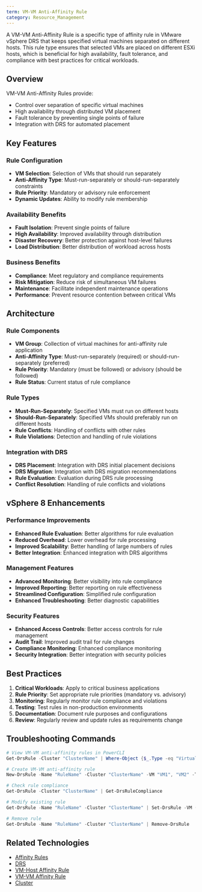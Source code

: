 ```yaml
---
term: VM-VM Anti-Affinity Rule
category: Resource_Management
---
```


A VM-VM Anti-Affinity Rule is a specific type of affinity rule in VMware vSphere DRS that keeps specified virtual machines separated on different hosts. This rule type ensures that selected VMs are placed on different ESXi hosts, which is beneficial for high availability, fault tolerance, and compliance with best practices for critical workloads.

## Overview

VM-VM Anti-Affinity Rules provide:
- Control over separation of specific virtual machines
- High availability through distributed VM placement
- Fault tolerance by preventing single points of failure
- Integration with DRS for automated placement

## Key Features

### Rule Configuration
- **VM Selection**: Selection of VMs that should run separately
- **Anti-Affinity Type**: Must-run-separately or should-run-separately constraints
- **Rule Priority**: Mandatory or advisory rule enforcement
- **Dynamic Updates**: Ability to modify rule membership

### Availability Benefits
- **Fault Isolation**: Prevent single points of failure
- **High Availability**: Improved availability through distribution
- **Disaster Recovery**: Better protection against host-level failures
- **Load Distribution**: Better distribution of workload across hosts

### Business Benefits
- **Compliance**: Meet regulatory and compliance requirements
- **Risk Mitigation**: Reduce risk of simultaneous VM failures
- **Maintenance**: Facilitate independent maintenance operations
- **Performance**: Prevent resource contention between critical VMs

## Architecture

### Rule Components
- **VM Group**: Collection of virtual machines for anti-affinity rule application
- **Anti-Affinity Type**: Must-run-separately (required) or should-run-separately (preferred)
- **Rule Priority**: Mandatory (must be followed) or advisory (should be followed)
- **Rule Status**: Current status of rule compliance

### Rule Types
- **Must-Run-Separately**: Specified VMs must run on different hosts
- **Should-Run-Separately**: Specified VMs should preferably run on different hosts
- **Rule Conflicts**: Handling of conflicts with other rules
- **Rule Violations**: Detection and handling of rule violations

### Integration with DRS
- **DRS Placement**: Integration with DRS initial placement decisions
- **DRS Migration**: Integration with DRS migration recommendations
- **Rule Evaluation**: Evaluation during DRS rule processing
- **Conflict Resolution**: Handling of rule conflicts and violations

## vSphere 8 Enhancements

### Performance Improvements
- **Enhanced Rule Evaluation**: Better algorithms for rule evaluation
- **Reduced Overhead**: Lower overhead for rule processing
- **Improved Scalability**: Better handling of large numbers of rules
- **Better Integration**: Enhanced integration with DRS algorithms

### Management Features
- **Advanced Monitoring**: Better visibility into rule compliance
- **Improved Reporting**: Better reporting on rule effectiveness
- **Streamlined Configuration**: Simplified rule configuration
- **Enhanced Troubleshooting**: Better diagnostic capabilities

### Security Features
- **Enhanced Access Controls**: Better access controls for rule management
- **Audit Trail**: Improved audit trail for rule changes
- **Compliance Monitoring**: Enhanced compliance monitoring
- **Security Integration**: Better integration with security policies

## Best Practices

1. **Critical Workloads**: Apply to critical business applications
2. **Rule Priority**: Set appropriate rule priorities (mandatory vs. advisory)
3. **Monitoring**: Regularly monitor rule compliance and violations
4. **Testing**: Test rules in non-production environments
5. **Documentation**: Document rule purposes and configurations
6. **Review**: Regularly review and update rules as requirements change

## Troubleshooting Commands

```powershell
# View VM-VM anti-affinity rules in PowerCLI
Get-DrsRule -Cluster "ClusterName" | Where-Object {$_.Type -eq "VirtualMachineAntiAffinityRule"}

# Create VM-VM anti-affinity rule
New-DrsRule -Name "RuleName" -Cluster "ClusterName" -VM "VM1", "VM2" -Type "VirtualMachineAntiAffinityRule" -Enabled $true

# Check rule compliance
Get-DrsRule -Cluster "ClusterName" | Get-DrsRuleCompliance

# Modify existing rule
Get-DrsRule -Name "RuleName" -Cluster "ClusterName" | Set-DrsRule -VM (Get-VM "VM1", "VM2", "VM3")

# Remove rule
Get-DrsRule -Name "RuleName" -Cluster "ClusterName" | Remove-DrsRule
```

## Related Technologies

- [Affinity Rules](/glossary/term/affinity-rules.md)
- [DRS](/glossary/term/drs.md)
- [VM-Host Affinity Rule](/glossary/term/vm-host-affinity-rule.md)
- [VM-VM Affinity Rule](/glossary/term/vm-vm-affinity-rule.md)
- [Cluster](/glossary/term/cluster)
